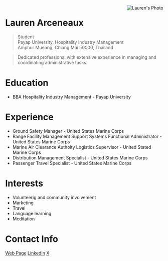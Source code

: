 <img src="https://media.licdn.com/dms/image/D5603AQEHbvuETdKhgg/profile-displayphoto-shrink_400_400/0/1690439253858?e=1703721600&v=beta&t=xThkkMDRnJjK9cBPO2jR2Os4tp_30JtQDK6UMtmBy-E" alt="Lauren's Photo" align="right"/>

# Lauren Arceneaux 
> Student <br/>
> Payap University, Hospitality Industry Management<br/>
> Amphur Mueang, Chiang Mai 50000, Thailand <br/>

> Dedicated professional with extensive experience in managing and coordinating administrative tasks.

# Education
* BBA Hospitality Industry Management - Payap University

# Experience
* Ground Safety Manager - United States Marine Corps
* Range Facility Management Support Systems Functional Administrator - United States Marine Corps
* Marine Air Clearance Authoity Logistics Supervisor - United Stated Marine Corps
* Distribution Management Specialist - United States Marine Corps
* Passenger Travel Specialist - United States Marine Corps

# Interests
* Volunteerig and community involvement
* Marketing
* Travel
* Language learning
* Meditation 

# Contact Info
[Web Page](https://arceneaux0.github.io)
[LinkedIn](https://www.linkedin.com/in/laurenarceneaux/)
[X](https://www.x.com/arcencodes)

